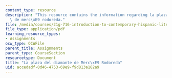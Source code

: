 ```yaml
---
content_type: resource
description: "This resource contains the information regarding la plaza del diamante\
  \ de merc\xE9 rodoreda."
file: /media/courses/21g-716-introduction-to-contemporary-hispanic-literature-spring-2005/accedadf0d46475369e9f9d813a182a9_MIT21G_716S05_thir_essay.pdf
file_type: application/pdf
learning_resource_types:
- Assignments
ocw_type: OCWFile
parent_title: Assignments
parent_type: CourseSection
resourcetype: Document
title: "La plaza del diamante de Merc\xE9 Rodoreda"
uid: accedadf-0d46-4753-69e9-f9d813a182a9
---
```

